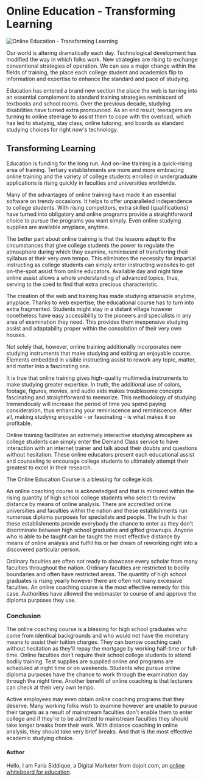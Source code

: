 # Online Education - Transforming Learning

![Online Education - Transforming Learning](https://blogger.googleusercontent.com/img/a/AVvXsEiBEFhzRndyEyYAknoAFCOb1553LQ__oJR79bvsMXuSt7L78Qp8X_smkGtPIgvT4YWBhuqH4U9OaHui7rCBb1jT6HFgRAJX-EwCYccs_0QpN9yUoLb67z18II_WVhiOdagAfyvplGbOPMls2njtimtBuCNUgM1ek7jKoTeJElt9APKNC8Qm76_okDHM=w640-h426)

Our world is altering dramatically each day. Technological development has modified the way in which folks work. New strategies are rising to exchange conventional strategies of operation. We can see a major change within the fields of training, the place each college student and academics flip to information and expertise to enhance the standard and pace of studying.

Education has entered a brand new section the place the web is turning into an essential complement to standard training strategies reminiscent of textbooks and school rooms. Over the previous decade, studying disabilities have turned extra pronounced. As an end result, teenagers are turning to online steerage to assist them to cope with the overload, which has led to studying, stay class, online tutoring, and boards as standard studying choices for right now's technology.


## Transforming Learning
Education is funding for the long run. And on-line training is a quick-rising area of training. Tertiary establishments are more and more embracing online training and the variety of college students enrolled in undergraduate applications is rising quickly in faculties and universities worldwide.

Many of the advantages of online training have made it an essential software on trendy occasions. It helps to offer unparalleled independence to college students. With rising competitors, extra skilled {qualifications} have turned into obligatory and online programs provide a straightforward choice to pursue the programs you want simply. Even online studying supplies are available anyplace, anytime.

The better part about online training is that the lessons adapt to the circumstances that give college students the power to regulate the atmosphere during which they examine, reminiscent of transferring their syllabus at their very own tempo. This eliminates the necessity for impartial instructing as college students can simply enter instructing websites to get on-the-spot assist from online educators. Available day and night time online assist allows a whole understanding of advanced topics, thus, serving to the coed to find that extra precious characteristic.

The creation of the web and training has made studying attainable anytime, anyplace. Thanks to web expertise, the educational course has to turn into extra fragmented. Students might stay in a distant village however nonetheless have easy accessibility to the pioneers and specialists in any area of examination they need. This provides them inexpensive studying assist and adaptability proper within the consolation of their very own houses.

Not solely that, however, online training additionally incorporates new studying instruments that make studying and exiting an enjoyable course. Elements embedded in visible instructing assist to rework any topic, matter, and matter into a fascinating one.

It is true that online training gives high-quality multimedia instruments to make studying greater expertise. In truth, the additional use of colors, footage, figures, movies, and audio aids makes troublesome concepts fascinating and straightforward to memorize. This methodology of studying tremendously will increase the period of time you spend paying consideration, thus enhancing your reminiscence and reminiscence. After all, making studying enjoyable - or fascinating - is what makes it so profitable.

Online training facilitates an extremely interactive studying atmosphere as college students can simply enter the Demand Class service to have interaction with an internet trainer and talk about their doubts and questions without hesitation. These online educators present each educational assist and counseling to encourage college students to ultimately attempt their greatest to excel in their research.

The Online Education Course is a blessing for college kids

An online coaching course is acknowledged and that is mirrored within the rising quantity of high school college students who select to review distance by means of online analysis. There are accredited online universities and faculties within the nation and these establishments run numerous diploma purposes for specialists and people. The truth is that these establishments provide everybody the chance to enter as they don't discriminate between high school graduates and gifted grownups. Anyone who is able to be taught can be taught the most effective distance by means of online analysis and fulfill his or her dream of reworking right into a discovered particular person.

Ordinary faculties are often not ready to showcase every scholar from many faculties throughout the nation. Ordinary faculties are restricted to bodily boundaries and often have restricted areas. The quantity of high school graduates is rising yearly however there are often not many excessive faculties. An online coaching course is the most effective remedy for this case. Authorities have allowed the webmaster to course of and approve the diploma purposes they use.

### Conclusion
The online coaching course is a blessing for high school graduates who come from identical backgrounds and who would not have the monetary means to assist their tuition charges. They can borrow coaching cash without hesitation as they'll repay the mortgage by working half-time or full-time. Online faculties don't require their school college students to attend bodily training. Test supplies are supplied online and programs are scheduled at night time or on weekends. Students who pursue online diploma purposes have the chance to work through the examination day through the night time. Another benefit of online coaching is that lecturers can check at their very own tempo.

Active employees may even obtain online coaching programs that they deserve. Many working folks wish to examine however are unable to pursue their targets as a result of mainstream faculties don't enable them to enter college and if they're to be admitted to mainstream faculties they should take longer breaks from their work. With distance coaching in online analysis, they should take very brief breaks. And that is the most effective academic studying choice.


#### Author
Hello, I am Faria Siddique, a Digital Marketer from dojoit.com, an [online whiteboard for education](https://www.dojoit.com/online-whiteboard-for-education).
